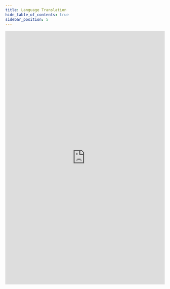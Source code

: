```yaml
---
title: Language Translation
hide_table_of_contents: true
sidebar_position: 5
---
```


<iframe width="100%" height="800" src="https://htmlpreview.github.io/?https://github.com/saitaiky/Deep-Learning-Nanodegree/blob/master/4-language_translation/dlnd_language_translation.html" frameBorder="0" allow="accelerometer; autoplay; encrypted-media; gyroscope; picture-in-picture" allowFullScreen></iframe>